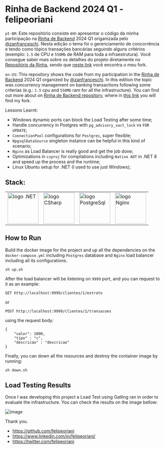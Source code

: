 # Rinha de Backend 2024 Q1 - felipeoriani

`pt-BR`: Este repositório consiste em apresentar o código da minha participação na [Rinha de Backend](https://twitter.com/rinhadebackend) 2024 Q1 origanizada pelo [@zanfranceschi](https://twitter.com/zanfranceschi). Nesta edição o tema foi o gerenciamento de concorrência e tendo como tópico transações bancárias seguindo alguns critérios (exemplo: `1.5` de CPU e `550Mb` de RAM para toda a infraestrutura). Você consegue saber mais sobre os detalhes do projeto diretamente no [Repositório da Rinha](https://github.com/zanfranceschi/rinha-de-backend-2024-q1), sendo que [neste link](https://github.com/felipeoriani/rinha-de-backend-2024-q1) você encontra o meu fork.

`en-US`: This repository shows the code from my participation in the [Rinha de Backend](https://twitter.com/rinhadebackend) 2024 Q1 organized by [@zanfranceschi](https://twitter.com/zanfranceschi). In this edition the topic was concurrency management on banking transactions following some criterias (e.g.: `1.5` cpu and `550Mb` ram for all the infrastructure). You can find out more about on [Rinha de Backend repository](https://github.com/zanfranceschi/rinha-de-backend-2024-q1), where in [this link](https://github.com/felipeoriani/rinha-de-backend-2024-q1) you will find my fork.

Lessons Learnt:
- Windows dynamic ports can block the Load Testing after some time;
- Handle concurrency in Postgres with `pg_advisory_xact_lock` vs `FOR UPDATE`;
- `ConnectionPool` configurations for `Postgres`, super flexible;
- `NpgsqlDataSource` singleton instance can be helpful in this kind of scenario;
- `Nginx` as Load Balancer is really good and get the job done;
- Optimizations in `csproj` for compilations including `Native AOT` in .NET 8 and speed up the process and the runtime;
- Linux Ubuntu setup for .NET (I used to use just Windows);

## Stack:
<table align=center>
  <tr>
    <td><img src="https://upload.wikimedia.org/wikipedia/commons/thumb/7/7d/Microsoft_.NET_logo.svg/456px-Microsoft_.NET_logo.svg.png" alt="logo .NET" width="100" height="auto"></td>
    <td><img src="https://upload.wikimedia.org/wikipedia/commons/thumb/d/d2/C_Sharp_Logo_2023.svg/1280px-C_Sharp_Logo_2023.svg.png" alt="logo CSharp" width="100" height="auto"></td>
    <td><img src="https://upload.wikimedia.org/wikipedia/commons/2/29/Postgresql_elephant.svg" alt="logo PostgreSql" width="100" height="auto"></td>
    <td><img src="https://upload.wikimedia.org/wikipedia/commons/c/c5/Nginx_logo.svg" alt="logo Nginx" width="100" height="auto"></td>
  </tr>
</table>

## How to Run

Build the docker image for the project and up all the dependencies on the `docker-compose.yml` including `Postgres` database and `Nginx` load balancer including all its configurations.

```
sh up.sh
```

After the load balancer will be listening on `9999` port, and you can request to it as an example:

```
GET http://localhost:9999/clientes/1/extrato
```

or

```
POST http://localhost:9999/clientes/1/transacoes
```

using the request body:

```
{
    "valor": 1000,
    "tipo" : "c",
    "descricao" : "descricao"
}
```

Finally, you can down all the resources and destroy the container image by running:

```
sh down.sh
```

## Load Testing Results

Once I was developing this project a Load Test using Gatling ran in order to evaluate the infrastructure. You can check the results on the image bellow:

![image](https://github.com/felipeoriani/rinha-backend-24q1/assets/865173/f00cbbf6-5693-4eec-a67b-0e6a655a3256)

Thank you.

- https://github.com/felipeoriani
- https://www.linkedin.com/in/felipeoriani/
- https://twitter.com/felipeoriani
